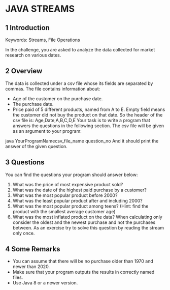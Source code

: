 # JAVA STREAMS

## 1 Introduction

Keywords: Streams, File Operations

In the challenge, you are asked to analyze the data collected for market research on various dates.

## 2 Overview

The data is collected under a csv file whose its fields are separated by commas. The file
contains information about:

- Age of the customer on the purchase date.
- The purchase date.
- Price paid of 5 different products, named from A to E. Empty field means the customer
  did not buy the product on that date.
  So the header of the csv file is:
  Age,Date,A,B,C,D,E
  Your task is to write a program that answers the questions in the following section. The
  csv file will be given as an argument to your program:

java YourProgramNamecsv_file_name question_no
And it should print the answer of the given question.

## 3 Questions

You can find the questions your program should answer below:

1. What was the price of most expensive product sold?
2. What was the date of the highest paid purchase by a customer?
3. What was the most popular product before 2000?
4. What was the least popular product after and including 2000?
5. What was the most popular product among teens? (Hint: find the product with the
   smallest average customer age)
6. What was the most inflated product on the data? When calculating only consider the
   oldest and the newest purchase and not the purchases between. As an exercise try to
   solve this question by reading the stream only once.

## 4 Some Remarks

- You can assume that there will be no purchase older than 1970 and newer than 2020.
- Make sure that your program outputs the results in correctly named files.
- Use Java 8 or a newer version.
